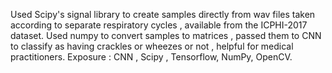  Used Scipy's signal library to create samples directly from wav files taken according to separate respiratory cycles , available from the ICPHI-2017 dataset.
 Used numpy to convert samples to matrices , passed them to CNN to classify as having crackles or wheezes or not , helpful for medical practitioners. 
 Exposure : CNN , Scipy , Tensorflow, NumPy, OpenCV.
